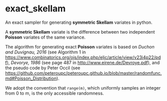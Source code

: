 # exact_skellam

An exact sampler for generating **symmetric Skellam** variates in python. 

A **symmetric Skellam** variate is the difference between two independent **Poisson** variates of the same variance.

The algorithm for generating exact **Poisson** variates is based on *Duchon and Duvignau, 2016* (see Algorithm 1 in https://www.combinatorics.org/ojs/index.php/eljc/article/view/v23i4p22/pdf), *Devorye, 1986* (see page 487 in http://www.eirene.de/Devroye.pdf), and the pseudo code by Peter Occil (see https://github.com/peteroupc/peteroupc.github.io/blob/master/randomfunc.md#Poisson_Distribution).

We adopt the convention that </pre><code>range(m)</code></pre>, which uniformly samples an integer from 0 to m, is the only accessible randomness.
